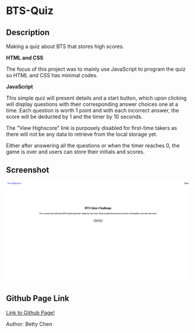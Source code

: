 # BTS-Quiz

## **Description**

Making a quiz about BTS that stores high scores.

**HTML and CSS**

The focus of this project was to mainly use JavaScript to program the quiz so HTML and CSS has minimal codes.

**JavaScript**

This simple quiz will present details and a start button, which upon clicking will display questions with their corresponding answer choices one at a time. Each question is worth 1 point and with each incorrect answer, the score will be deducted by 1 and the timer by 10 seconds.

The "View Highscore" link is purposely disabled for first-time takers as there will not be any data to retrieve from the local storage yet.

Either after answering all the questions or when the timer reaches 0, the game is over and users can store their initials and scores.

## **Screenshot**

<img src="bts-quiz.png" alt="Screenshot of BTS Quiz"/>

## **Github Page Link**

[Link to Github Page!](https://bchen41.github.io/BTS-Quiz/)

Author: Betty Chen
